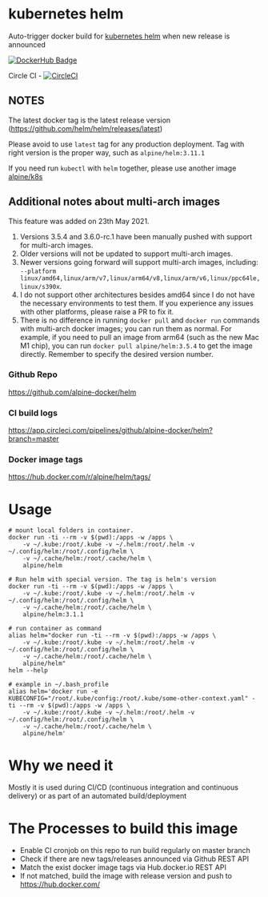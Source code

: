 # kubernetes helm

Auto-trigger docker build for [kubernetes helm](https://github.com/kubernetes/helm) when new release is announced

[![DockerHub Badge](http://dockeri.co/image/alpine/helm)](https://hub.docker.com/r/alpine/helm/)

Circle CI - [![CircleCI](https://circleci.com/gh/alpine-docker/helm.svg?style=svg)](https://circleci.com/gh/alpine-docker/helm)

## NOTES

The latest docker tag is the latest release version (https://github.com/helm/helm/releases/latest)

Please avoid to use `latest` tag for any production deployment. Tag with right version is the proper way, such as `alpine/helm:3.11.1`

If you need run `kubectl` with `helm` together, please use another image [alpine/k8s](https://github.com/alpine-docker/k8s)

## Additional notes about multi-arch images

This feature was added on 23th May 2021.

1. Versions 3.5.4 and 3.6.0-rc.1 have been manually pushed with support for multi-arch images.
2. Older versions will not be updated to support multi-arch images.
3. Newer versions going forward will support multi-arch images, including: `--platform linux/amd64,linux/arm/v7,linux/arm64/v8,linux/arm/v6,linux/ppc64le,linux/s390x`.
4. I do not support other architectures besides amd64 since I do not have the necessary environments to test them. If you experience any issues with other platforms, please raise a PR to fix it.
5. There is no difference in running `docker pull` and `docker run` commands with multi-arch docker images; you can run them as normal. For example, if you need to pull an image from arm64 (such as the new Mac M1 chip), you can run `docker pull alpine/helm:3.5.4` to get the image directly. Remember to specify the desired version number.

### Github Repo

https://github.com/alpine-docker/helm

### CI build logs

https://app.circleci.com/pipelines/github/alpine-docker/helm?branch=master

### Docker image tags

https://hub.docker.com/r/alpine/helm/tags/

# Usage

    # mount local folders in container.
    docker run -ti --rm -v $(pwd):/apps -w /apps \
        -v ~/.kube:/root/.kube -v ~/.helm:/root/.helm -v ~/.config/helm:/root/.config/helm \
        -v ~/.cache/helm:/root/.cache/helm \
        alpine/helm

    # Run helm with special version. The tag is helm's version
    docker run -ti --rm -v $(pwd):/apps -w /apps \
        -v ~/.kube:/root/.kube -v ~/.helm:/root/.helm -v ~/.config/helm:/root/.config/helm \
        -v ~/.cache/helm:/root/.cache/helm \
        alpine/helm:3.1.1

    # run container as command
    alias helm="docker run -ti --rm -v $(pwd):/apps -w /apps \
        -v ~/.kube:/root/.kube -v ~/.helm:/root/.helm -v ~/.config/helm:/root/.config/helm \
        -v ~/.cache/helm:/root/.cache/helm \
        alpine/helm"
    helm --help
    
    # example in ~/.bash_profile
    alias helm='docker run -e KUBECONFIG="/root/.kube/config:/root/.kube/some-other-context.yaml" -ti --rm -v $(pwd):/apps -w /apps \
        -v ~/.kube:/root/.kube -v ~/.helm:/root/.helm -v ~/.config/helm:/root/.config/helm \
        -v ~/.cache/helm:/root/.cache/helm \
        alpine/helm'

# Why we need it

Mostly it is used during CI/CD (continuous integration and continuous delivery) or as part of an automated build/deployment

# The Processes to build this image

* Enable CI cronjob on this repo to run build regularly on master branch
* Check if there are new tags/releases announced via Github REST API
* Match the exist docker image tags via Hub.docker.io REST API
* If not matched, build the image with release version and push to https://hub.docker.com/

